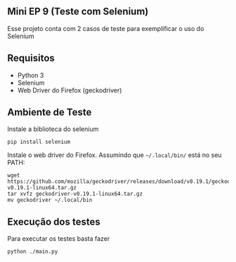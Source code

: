 ## Mini EP 9 (Teste com Selenium)

Esse projeto conta com 2 casos de teste para exemplificar o uso do Selenium

## Requisitos

- Python 3
- Selenium
- Web Driver do Firefox (geckodriver)

## Ambiente de Teste

Instale a biblioteca do selenium

```shell
pip install selenium
```

Instale o web driver do Firefox. Assumindo que `~/.local/bin/` está no seu PATH:

```shell
wget https://github.com/mozilla/geckodriver/releases/download/v0.19.1/geckodriver-v0.19.1-linux64.tar.gz
tar xvfz geckodriver-v0.19.1-linux64.tar.gz
mv geckodriver ~/.local/bin
```

## Execução dos testes

Para executar os testes basta fazer

```shell
python ./main.py
```
